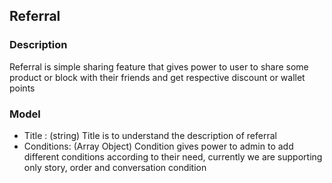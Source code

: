 ## Referral

### Description
Referral is simple sharing feature that gives power to user to share some product or block
with their friends and get respective discount or wallet points

### Model

   * Title : (string)
      Title is to understand the description of referral
   * Conditions:  (Array Object)
      Condition gives power to admin to add different conditions according to their need, currently
      we are supporting only story, order and conversation condition
               


